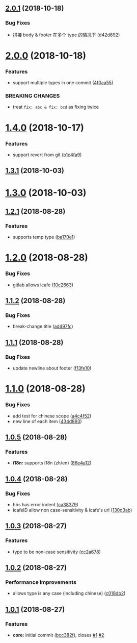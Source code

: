 <a name="2.0.1"></a>

## [2.0.1](http://gitlab.baidu.com/be-fe/conventional-changelog-befe/compare/v2.0.0...v2.0.1) (2018-10-18)

### Bug Fixes

- 拼接 body & footer 在多个 type 的情况下 ([d42d892](http://gitlab.baidu.com/be-fe/conventional-changelog-befe/commit/d42d892))

<a name="2.0.0"></a>

# [2.0.0](http://gitlab.baidu.com/be-fe/conventional-changelog-befe/compare/v1.4.0...v2.0.0) (2018-10-18)

### Features

- support multiple types in one commit ([4f0aa55](http://gitlab.baidu.com/be-fe/conventional-changelog-befe/commit/4f0aa55))

### BREAKING CHANGES

- treat `fix: abc & fix: bcd` as fixing twice

<a name="1.4.0"></a>

# [1.4.0](http://gitlab.baidu.com/be-fe/conventional-changelog-befe/compare/v1.3.1...v1.4.0) (2018-10-17)

### Features

- support revert from git ([b1c4fa9](http://gitlab.baidu.com/be-fe/conventional-changelog-befe/commit/b1c4fa9))

<a name="1.3.1"></a>

## [1.3.1](http://gitlab.baidu.com/be-fe/conventional-changelog-befe/compare/v1.3.0...v1.3.1) (2018-10-03)

<a name="1.3.0"></a>

# [1.3.0](http://gitlab.baidu.com/be-fe/conventional-changelog-befe/compare/v1.2.1...v1.3.0) (2018-10-03)

<a name="1.2.1"></a>

## [1.2.1](http://gitlab.baidu.com/be-fe/conventional-changelog-befe/compare/v1.2.0...v1.2.1) (2018-08-28)

### Features

- supports temp type ([ba170e1](http://gitlab.baidu.com/be-fe/conventional-changelog-befe/commit/ba170e1))

<a name="1.2.0"></a>

# [1.2.0](http://gitlab.baidu.com/be-fe/conventional-changelog-befe/compare/v1.1.2...v1.2.0) (2018-08-28)

### Bug Fixes

- gitlab allows icafe ([10c2663](http://gitlab.baidu.com/be-fe/conventional-changelog-befe/commit/10c2663))

<a name="1.1.2"></a>

## [1.1.2](http://gitlab.baidu.com/be-fe/conventional-changelog-befe/compare/v1.1.1...v1.1.2) (2018-08-28)

### Bug Fixes

- break-change.title ([ad497fc](http://gitlab.baidu.com/be-fe/conventional-changelog-befe/commit/ad497fc))

<a name="1.1.1"></a>

## [1.1.1](http://gitlab.baidu.com/be-fe/conventional-changelog-befe/compare/v1.1.0...v1.1.1) (2018-08-28)

### Bug Fixes

- update newline about footer ([f13fe10](http://gitlab.baidu.com/be-fe/conventional-changelog-befe/commit/f13fe10))

<a name="1.1.0"></a>

# [1.1.0](http://gitlab.baidu.com/be-fe/conventional-changelog-befe/compare/v1.0.5...v1.1.0) (2018-08-28)

### Bug Fixes

- add test for chinese scope ([a4c4f52](http://gitlab.baidu.com/be-fe/conventional-changelog-befe/commit/a4c4f52))
- new line of each item ([434d893](http://gitlab.baidu.com/be-fe/conventional-changelog-befe/commit/434d893))

<a name="1.0.5"></a>

## [1.0.5](http://gitlab.baidu.com/be-fe/conventional-changelog-befe/compare/v1.0.4...v1.0.5) (2018-08-28)

### Features

- **i18n:** supports i18n (zh/en) ([86e4a12](http://gitlab.baidu.com/be-fe/conventional-changelog-befe/commit/86e4a12))

<a name="1.0.4"></a>

## [1.0.4](http://gitlab.baidu.com/be-fe/conventional-changelog-befe/compare/v1.0.3...v1.0.4) (2018-08-28)

### Bug Fixes

- hbs has error indent ([ca38379](http://gitlab.baidu.com/be-fe/conventional-changelog-befe/commit/ca38379))
- icafeID allow non case-sensitivity & icafe's url ([130d3ab](http://gitlab.baidu.com/be-fe/conventional-changelog-befe/commit/130d3ab))

<a name="1.0.3"></a>

## [1.0.3](http://gitlab.baidu.com/be-fe/conventional-changelog-befe/compare/v1.0.2...v1.0.3) (2018-08-27)

### Features

- type to be non-case sensitivity ([cc2a678](http://gitlab.baidu.com/be-fe/conventional-changelog-befe/commit/cc2a678))

<a name="1.0.2"></a>

## [1.0.2](http://gitlab.baidu.com/be-fe/conventional-changelog-befe/compare/v1.0.1...v1.0.2) (2018-08-27)

### Performance Improvements

- allows type is any case (including chinese) ([c018db2](http://gitlab.baidu.com/be-fe/conventional-changelog-befe/commit/c018db2))

<a name="1.0.1"></a>

## [1.0.1](http://gitlab.baidu.com/be-fe/conventional-changelog-befe/compare/bcc382f...v1.0.1) (2018-08-27)

### Features

- **core:** initial commit ([bcc382f](http://gitlab.baidu.com/be-fe/conventional-changelog-befe/commit/bcc382f)), closes [#1](http://gitlab.baidu.com/be-fe/conventional-changelog-befe/issues/1) [#2](http://gitlab.baidu.com/be-fe/conventional-changelog-befe/issues/2)
